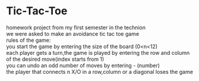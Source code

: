 # Tic-Tac-Toe
homework project from my first semester in the technion<br>
we were asked to make an avoidance tic tac toe game<br>
rules of the game:<br>
  you start the game by entering the size of the board (0<n<12)<br>
  each player gets a turn,the game is played by entering the row and column of the desired move(index starts from 1)<br>
  you can undo an odd number of moves by entering - (number) <br>
  the player that connects n X/O in a row,column or a diagonal loses the game
